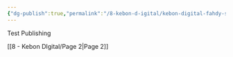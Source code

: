 ```yaml
---
{"dg-publish":true,"permalink":"/8-kebon-d-igital/kebon-digital-fahdy-salim/","tags":["gardenEntry"]}
---
```



Test Publishing

[[8 - Kebon DIgital/Page 2\|Page 2]]
